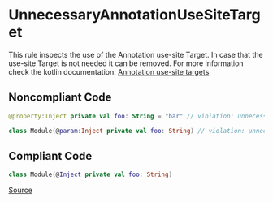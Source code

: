 # UnnecessaryAnnotationUseSiteTarget

This rule inspects the use of the Annotation use-site Target. In case that the use-site Target is not needed it can
be removed. For more information check the kotlin documentation:
[Annotation use-site targets](https://kotlinlang.org/docs/annotations.html#annotation-use-site-targets)

## Noncompliant Code

```kotlin
@property:Inject private val foo: String = "bar" // violation: unnecessary @property:

class Module(@param:Inject private val foo: String) // violation: unnecessary @param:
```
## Compliant Code

```kotlin
class Module(@Inject private val foo: String)
```

[Source](https://arturbosch.github.io/detekt/style.html#unnecessaryannotationusesitetarget)
